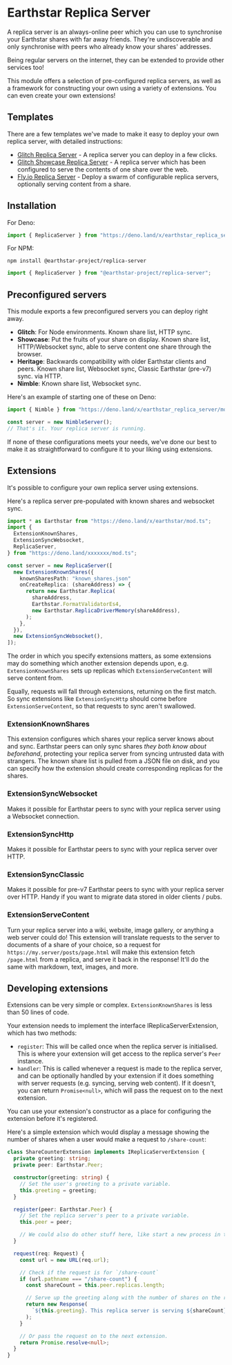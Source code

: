 # Earthstar Replica Server

A replica server is an always-online peer which you can use to synchronise your
Earthstar shares with far away friends. They're undiscoverable and only
synchronise with peers who already know your shares' addresses.

Being regular servers on the internet, they can be extended to provide other
services too!

This module offers a selection of pre-configured replica servers, as well as a
framework for constructing your own using a variety of extensions. You can even
create your own extensions!

## Templates

There are a few templates we've made to make it easy to deploy your own replica
server, with detailed instructions:

- [Glitch Replica Server](https://github.com/earthstar-project/replica-server-glitch) -
  A replica server you can deploy in a few clicks.
- [Glitch Showcase Replica Server](https://github.com/earthstar-project/showcase-replica-server-glitch) -
  A replica server which has been configured to serve the contents of one share
  over the web.
- [Fly.io Replica Server](https://github.com/earthstar-project/replica-server-fly) -
  Deploy a swarm of configurable replica servers, optionally serving content
  from a share.

## Installation

For Deno:

```ts
import { ReplicaServer } from "https://deno.land/x/earthstar_replica_server/mod.ts";
```

For NPM:

```
npm install @earthstar-project/replica-server
```

```ts
import { ReplicaServer } from "@earthstar-project/replica-server";
```

## Preconfigured servers

This module exports a few preconfigured servers you can deploy right away.

- **Glitch**: For Node environments. Known share list, HTTP sync.
- **Showcase**: Put the fruits of your share on display. Known share list,
  HTTP/Websocket sync, able to serve content one share through the browser.
- **Heritage**: Backwards compatibility with older Earthstar clients and peers.
  Known share list, Websocket sync, Classic Earthstar (pre-v7) sync. via HTTP.
- **Nimble**: Known share list, Websocket sync.

Here's an example of starting one of these on Deno:

```ts
import { Nimble } from "https://deno.land/x/earthstar_replica_server/mod.ts";

const server = new NimbleServer();
// That's it. Your replica server is running.
```

If none of these configurations meets your needs, we've done our best to make it
as straightforward to configure it to your liking using extensions.

## Extensions

It's possible to configure your own replica server using extensions.

Here's a replica server pre-populated with known shares and websocket sync.

```ts
import * as Earthstar from "https://deno.land/x/earthstar/mod.ts";
import {
  ExtensionKnownShares,
  ExtensionSyncWebsocket,
  ReplicaServer,
} from "https://deno.land/xxxxxxx/mod.ts";

const server = new ReplicaServer([
  new ExtensionKnownShares({
    knownSharesPath: "known_shares.json"
    onCreateReplica: (shareAddress) => {
      return new Earthstar.Replica(
        shareAddress,
        Earthstar.FormatValidatorEs4,
        new Earthstar.ReplicaDriverMemory(shareAddress),
      );
    },
  }),
  new ExtensionSyncWebsocket(),
]);
```

The order in which you specify extensions matters, as some extensions may do
something which another extension depends upon, e.g. `ExtensionKnownShares` sets
up replicas which `ExtensionServeContent` will serve content from.

Equally, requests will fall through extensions, returning on the first match. So
sync extensions like `ExtensionSyncHttp` should come before
`ExtensionServeContent`, so that requests to sync aren't swallowed.

### ExtensionKnownShares

This extension configures which shares your replica server knows about and sync.
Earthstar peers can only sync shares _they both know about beforehand_,
protecting your replica server from syncing untrusted data with strangers. The
known share list is pulled from a JSON file on disk, and you can specify how the
extension should create corresponding replicas for the shares.

### ExtensionSyncWebsocket

Makes it possible for Earthstar peers to sync with your replica server using a
Websocket connection.

### ExtensionSyncHttp

Makes it possible for Earthstar peers to sync with your replica server over
HTTP.

### ExtensionSyncClassic

Makes it possible for pre-v7 Earthstar peers to sync with your replica server
over HTTP. Handy if you want to migrate data stored in older clients / pubs.

### ExtensionServeContent

Turn your replica server into a wiki, website, image gallery, or anything a web
server could do! This extension will translate requests to the server to
documents of a share of your choice, so a request for
`https://my.server/posts/page.html` will make this extension fetch `/page.html`
from a replica, and serve it back in the response! It'll do the same with
markdown, text, images, and more.

## Developing extensions

Extensions can be very simple or complex. `ExtensionKnownShares` is less than 50
lines of code.

Your extension needs to implement the interface IReplicaServerExtension, which
has two methods:

- `register`: This will be called once when the replica server is initialised.
  This is where your extension will get access to the replica server's `Peer`
  instance.
- `handler`: This is called whenever a request is made to the replica server,
  and can be optionally handled by your extension if it does something with
  server requests (e.g. syncing, serving web content). If it doesn't, you can
  return `Promise<null>`, which will pass the request on to the next extension.

You can use your extension's constructor as a place for configuring the
extension before it's registered.

Here's a simple extension which would display a message showing the number of
shares when a user would make a request to `/share-count`:

```ts
class ShareCounterExtension implements IReplicaServerExtension {
  private greeting: string;
  private peer: Earthstar.Peer;

  constructor(greeting: string) {
    // Set the user's greeting to a private variable.
    this.greeting = greeting;
  }

  register(peer: Earthstar.Peer) {
    // Set the replica server's peer to a private variable.
    this.peer = peer;

    // We could also do other stuff here, like start a new process in the background.
  }

  request(req: Request) {
    const url = new URL(req.url);

    // Check if the request is for `/share-count`
    if (url.pathname === "/share-count") {
      const shareCount = this.peer.replicas.length;

      // Serve up the greeting along with the number of shares on the replica server.
      return new Response(
        `${this.greeting}. This replica server is serving ${shareCount} shares!`,
      );
    }

    // Or pass the request on to the next extension.
    return Promise.resolve<null>;
  }
}
```
